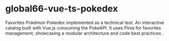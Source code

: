# global66-vue-ts-pokedex
Favorites Pokémon Pokedex implemented as a technical test. An interactive catalog built with Vue.js consuming the PokeAPI. It uses Pinia for favorites management, showcasing a modular architecture and code best practices .
